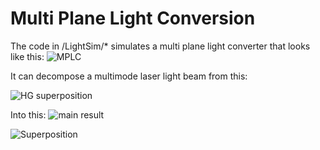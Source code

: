 # Multi Plane Light Conversion
The code in /LightSim/* simulates a multi plane light converter that looks like this:
![MPLC](https://user-images.githubusercontent.com/66416355/166747537-7dcac871-2c05-43bc-86c5-771abb44ec80.png)

It can decompose a multimode laser light beam from this:

![HG superposition](https://user-images.githubusercontent.com/66416355/166748061-864788e3-6b1f-48af-8287-4c97715a7c36.png)

Into this:
![main result](https://user-images.githubusercontent.com/66416355/166747526-976ca66e-ab4f-494e-a096-e30d73a60760.png)

![Superposition](https://user-images.githubusercontent.com/66416355/166747540-e980c0e8-ece6-45e9-9690-35d167d83cbc.png)
